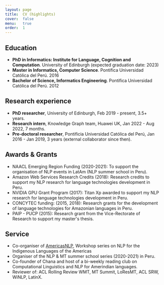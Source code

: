 ```yaml
---
layout: page
title:  CV (highlights)
cover:  false
menu:   true
order:  1
---
```


## Education

* **PhD in Informatics: Institute for Language, Cognition and Computation**. University of Edinburgh (expected graduation date: 2023)
* **Master in Informatics, Computer Science**. Pontifica Universidad Católica del Perú. 2016
* **Bachelor of Science, Informatics Engineering**. Pontifica Universidad Católica del Perú. 2012


## Research experience

* **PhD researcher**, University of Edinburgh, Feb 2019 - present, 3.5+ years.
* **Research intern**, Knowledge Graph team, Huawei UK, Jan 2022 - Aug 2022, 7 months.
* **Pre-doctoral researcher**, Pontificia Universidad Católica del Perú, Jan 2016 - Jan 2019, 3 years (external collaborator since then).

## Awards & Grants 

* NAACL Emerging Region Funding (2020-2021): To support the organisation of NLP events in LatAm (NLP summer school in Peru).
* Amazon Web Services Research Credits (2018): Research credits to support my NLP research for language technologies development in Peru.
* NVIDIA GPU Grant Program (2017): Titan Xp awarded to support my NLP research for language technologies development in Peru.
* CONCYTEC funding: (2015, 2018): Research grants for the development of language technologies for Amazonian languages in Peru.
* PAIP - PUCP (2015): Research grant from the Vice-Rectorate of Research to support my master's thesis.

## Service

* Co-organiser of [AmericasNLP](http://turing.iimas.unam.mx/americasnlp/), Workshop series on NLP for the Indigenous Languages of the Americas
* Organiser of the NLP & MT summer school series (2020-2021) in Peru.
* Co-founder of Chana and host of a bi-weekly reading club on Computational Linguistics and NLP for Amerindian languages.
* Reviewer of: ACL Rolling Review WMT, MT Summit, LoResMT, ACL SRW, WiNLP, LatinX.
